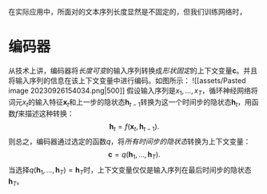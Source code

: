 在实际应用中，所面对的文本序列长度显然是不固定的，但我们训练网络时，

# 编码器
从技术上讲，编码器将*长度可变*的输入序列转换成*形状固定*的上下文变量$\mathbf{c}$。并且将输入序列的信息在该上下文变量中进行编码。如图所示：
![[assets/Pasted image 20230926154034.png|500]]
假设输入序列是$x_1, \ldots, x_T$，循环神经网络将词元$x_t$的输入特征$\mathbf{x}_t$和上一步的隐状态$\mathbf{h} _{t-1}$转换为这一个时间步的隐状态$\mathbf{h}_t$，用函数$f$来描述这种转换：
$$
\mathbf{h}_t = f(\mathbf{x}_t, \mathbf{h}_{t-1}).
$$
则总之，编码器通过选定的函数$q$，将*所有时间步的隐状态*转换为上下文变量：
$$
\mathbf{c} =  q(\mathbf{h}_1, \ldots, \mathbf{h}_T).
$$
当选择$q(\mathbf{h}_1, \ldots, \mathbf{h}_T) = \mathbf{h}_T$时，上下文变量仅仅是输入序列在最后时间步的隐状态$\mathbf{h}_T$。

